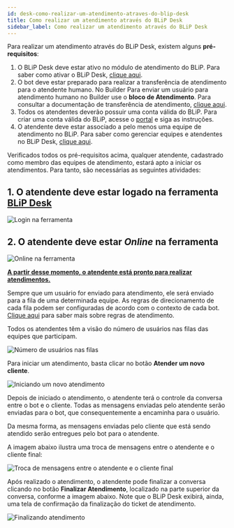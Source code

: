 ```yaml
---
id: desk-como-realizar-um-atendimento-atraves-do-blip-desk
title: Como realizar um atendimento através do BLiP Desk
sidebar_label: Como realizar um atendimento através do BLiP Desk
---
```


Para realizar um atendimento através do BLiP Desk, existem alguns **pré-requisitos**:

1. O BLiP Desk deve estar ativo no módulo de atendimento do BLiP. Para saber como ativar o BLiP Desk, [clique aqui](https://help.blip.ai/hc/pt-br/articles/360001215251-Como-ativar-o-BLiP-Desk-como-um-canal-de-atendimento).
2. O bot deve estar preparado para realizar a transferência de atendimento para o atendente humano. No Builder Para enviar um usuário para atendimento humano no Builder use o **bloco de Atendimento**. Para consultar a documentação de transferência de atendimento, [clique aqui](https://docs.blip.ai/#introduction).
3. Todos os atendentes deverão possuir uma conta válida do BLiP. Para criar uma conta válida do BLiP, acesse o [portal](https://portal.blip.ai/application) e siga as instruções.
4. O atendente deve estar associado a pelo menos uma equipe de atendimento no BLiP. Para saber como gerenciar equipes e atendentes no BLiP Desk, [clique aqui](https://help.blip.ai/hc/pt-br/articles/360001197332-Gerenciando-equipes-de-atendimento-no-BLiP-Desk).

Verificados todos os pré-requisitos acima, qualquer atendente, cadastrado como membro das equipes de atendimento, estará apto a iniciar os atendimentos. Para tanto, são necessárias as seguintes atividades:

## 1. O atendente deve estar logado na ferramenta [BLiP Desk](desk.blip.ai)

![Login na ferramenta](/img/helpdesk/desk-como-realizar-um-atendimento-atraves-do-blip-desk-1.png)

## 2. O atendente deve estar *Online* na ferramenta

![Online na ferramenta](/img/helpdesk/desk-como-realizar-um-atendimento-atraves-do-blip-desk-2.png)

**<u>A partir desse momento, o atendente está pronto para realizar atendimentos.</u>**

Sempre que um usuário for enviado para atendimento, ele será enviado para a fila de uma determinada equipe. As regras de direcionamento de cada fila podem ser configuradas de acordo com o contexto de cada bot. [Clique aqui](https://help.blip.ai/hc/pt-br/articles/360001215891-Como-definir-regras-de-atendimento-no-BLiP-Desk) para saber mais sobre regras de atendimento.

Todos os atendentes têm a visão do número de usuários nas filas das equipes que participam.

![Número de usuários nas filas](/img/helpdesk/desk-como-realizar-um-atendimento-atraves-do-blip-desk-3.png)

Para iniciar um atendimento, basta clicar no botão **Atender um novo cliente**.

![Iniciando um novo atendimento](/img/helpdesk/desk-como-realizar-um-atendimento-atraves-do-blip-desk-4.png)

Depois de iniciado o atendimento, o atendente terá o controle da conversa entre o bot e o cliente. Todas as mensagens enviadas pelo atendente serão enviadas para o bot, que consequentemente a encaminha para o usuário.

Da mesma forma, as mensagens enviadas pelo cliente que está sendo atendido serão entregues pelo bot para o atendente.

A imagem abaixo ilustra uma troca de mensagens entre o atendente e o cliente final:

![Troca de mensagens entre o atendente e o cliente final](/img/helpdesk/desk-como-realizar-um-atendimento-atraves-do-blip-desk-5.png)

Após realizado o atendimento, o atendente pode finalizar a conversa clicando no botão **Finalizar Atendimento**, localizado na parte superior da conversa, conforme a imagem abaixo. Note que o BLiP Desk exibirá, ainda, uma tela de confirmação da finalização do ticket de atendimento.

![Finalizando atendimento](/img/helpdesk/desk-como-realizar-um-atendimento-atraves-do-blip-desk-6.png)